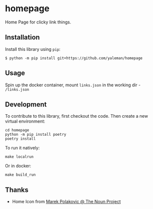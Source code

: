# homepage

Home Page for clicky link things.

## Installation

Install this library using `pip`:

    $ python -m pip install git+https://github.com/yaleman/homepage

## Usage

Spin up the docker container, mount `links.json` in the working dir - `/links.json`

## Development

To contribute to this library, first checkout the code. Then create a new virtual environment:

    cd homepage
    python -m pip install poetry
    poetry install

To run it natively:

    make localrun 

Or in docker:

    make build_run
    

## Thanks

- Home Icon from [Marek Polakovic @ The Noun Project](https://thenounproject.com/icon/home-113939/)
  